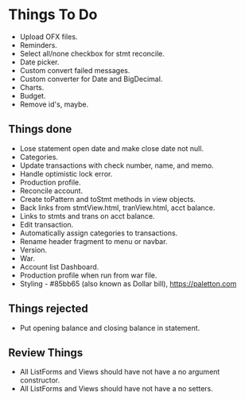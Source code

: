 # Things To Do

* Upload OFX files.
* Reminders.
* Select all/none checkbox for stmt reconcile.
* Date picker.
* Custom convert failed messages.
* Custom converter for Date and BigDecimal.
* Charts.
* Budget.
* Remove id's, maybe.

## Things done

* Lose statement open date and make close date not null.
* Categories.
* Update transactions with check number, name, and memo.
* Handle optimistic lock error.
* Production profile.
* Reconcile account.
* Create toPattern and toStmt methods in view objects.
* Back links from stmtView.html, tranView.html, acct balance.
* Links to stmts and trans on acct balance. 
* Edit transaction.
* Automatically assign categories to transactions.
* Rename header fragment to menu or navbar.
* Version.
* War.
* Account list Dashboard.
* Production profile when run from war file.
* Styling - #85bb65 (also known as Dollar bill), https://paletton.com

## Things rejected

* Put opening balance and closing balance in statement.

## Review Things

* All ListForms and Views should have not have a no argument constructor.
* All ListForms and Views should have not have a no setters.
